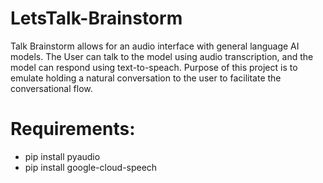 # LetsTalk-Brainstorm
Talk Brainstorm allows for an audio interface with general language AI models. The User can talk to the model using audio transcription, and the model can respond using text-to-speach. Purpose of this project is to emulate holding a natural conversation to the user to facilitate the conversational flow. 

# Requirements:
* pip install pyaudio
* pip install google-cloud-speech
